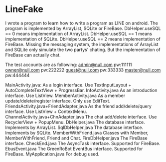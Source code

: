 # LineFake
  I wrote a program to learn how to write a program as LINE on android.
  The program is implemented by ArrayList, SQLite or FireBase.
    DbHelper.useSQL == 0 means implementation of ArrayList.
    DbHelper.useSQL == 1 means implementation of SQLite.
    DbHelper.useSQL == 2 means implementation of FireBase.
  Missing the messaging system, the implementations of ArrayList and SQLite
only simulate the two partys' chating.
  But the implementation of FireBase can actually chat.

The test accounts are as following:
  admin@null.com pw:111111
  owner@null.com pw:222222
  guest@null.com pw:333333
  master@null.com pw:444444
  
MainActivity.java:
    As a login interface. Use TextInputLayout + AutoCompleteTextView + ProgressBar.
InfoActivity.java
    As an introduction interface. Use ListView.
MemberActivity.java
    As a member update/delete/register interface. Only use EditText.
FriendsActivity.java+FriendAdapter.java
    As the friend add/delete/query interface. Use ListView + ContextMenu.
ChannelActivity.java+ChnAdapter.java
    The chat add/delete interface. Use RecyclerView + PopupMenu.
DbHelper.java
    The database interface. Implements by ArrayList.
SqlDbHelper.java 
    The database interface. Implements by SQLite.
MemberWithFriend.java
    Classes with Member, MemberWithFriend, Friend and Chat.
FireDbHelper.java
    The FireBase interface.
CheckEnd.java
    The AsyncTask interface. Supported for FireBase.
EbusEvent.java
    The GreenRoBot EventBus interface. Supported for FireBase.
MyApplication.java
    For debug used.
